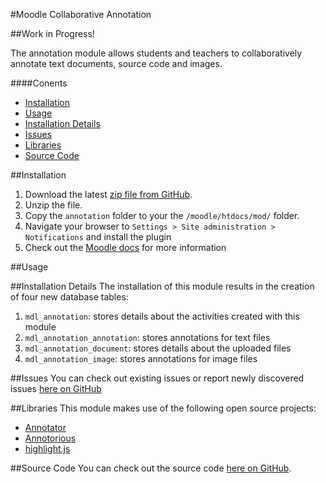 #Moodle Collaborative Annotation

##Work in Progress!

The annotation module allows students and teachers to collaboratively annotate text documents, source code and images.

####Conents
 - [Installation](#installation)
 - [Usage](#usage)
 - [Installation Details](#installation-details)
 - [Issues](#issues)
 - [Libraries](#libraries)
 - [Source Code](#source-code)

##Installation
1. Download the latest [zip file from GitHub](https://github.com/jamiemcg/moodle-collaborative-annotation/archive/master.zip).
2. Unzip the file.
3. Copy the ```annotation``` folder to your the ```/moodle/htdocs/mod/``` folder.
4. Navigate your browser to ```Settings > Site administration > Notifications``` and install the plugin
5. Check out the [Moodle docs](https://docs.moodle.org/28/en/Installing_plugins) for more information

##Usage

##Installation Details
The installation of this module results in the creation of four new database tables:

1. ```mdl_annotation```: stores details about the activities created with this module
2. ```mdl_annotation_annotation```: stores annotations for text files
3. ```mdl_annotation_document```: stores details about the uploaded files
4. ```mdl_annotation_image```: stores annotations for image files

##Issues
You can check out existing issues or report newly discovered issues [here on GitHub](https://github.com/jamiemcg/moodle-collaborative-annotation/issues)

##Libraries
This module makes use of the following open source projects:
- [Annotator](http://annotatorjs.org/)
- [Annotorious](http://annotorious.github.io/)
- [highlight.js](https://highlightjs.org/)

##Source Code
You can check out the source code [here on GitHub](https://github.com/jamiemcg/moodle-collaborative-annotation).
